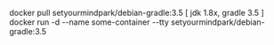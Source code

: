 docker pull setyourmindpark/debian-gradle:3.5 [ jdk 1.8x, gradle 3.5 ]
docker run -d --name some-container --tty setyourmindpark/debian-gradle:3.5
